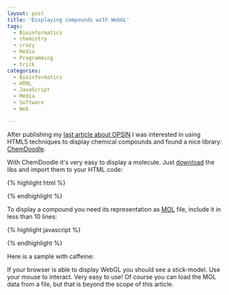 ```yaml
---
layout: post
title: 'Displaying compounds with WebGL'
tags:
  - Bioinformatics
  - chemistry
  - crazy
  - Media
  - Programming
  - trick
categories:
  - Bioinformatics
  - HTML
  - JavaScript
  - Media
  - Software
  - Web

---
```


After publishing my <a href="/2011/06/benefit-of-standardization-opsin/">last article about OPSIN</a> I was interested in using HTML5 techniques to display chemical compounds and found a nice library: <a href="http://web.chemdoodle.com/">ChemDoodle</a>.



With ChemDoodle it's very easy to display a molecule. Just <a href="http://web.chemdoodle.com/installation/download">download</a> the libs and import them to your HTML code:



{% highlight html %}
<script type="text/javascript" src="path/to/ChemDoodleWeb-libs.js"></script>
<script type="text/javascript" src="path/to/ChemDoodleWeb.js"></script>
{% endhighlight %}



To display a compound you need its representation as <a href="http://en.wikipedia.org/wiki/Chemical_table_file#Molfiles">MOL</a> file, include it in less than 10 lines:



{% highlight javascript %}
<script type="text/javascript">
  var app = new ChemDoodle.TransformCanvas3D('transformBallAndStick', 500, 500);
  app.specs.set3DRepresentation('Stick');
  app.specs.backgroundColor = 'white';
  var molFile = '\\n  Marvin  02080816422D          \\n\\n 14 15  0  0  0  0            999 V2000\\n   -0.7145   -0.4125    0.0000 C   0  0  0  0  0  0  0  0  0  0  0  0\\n   -0.7145    0.4125    0.0000 N   0  0  0  0  0  0  0  0  0  0  0  0\\n    0.7145   -0.4125    0.0000 C   0  0  0  0  0  0  0  0  0  0  0  0\\n    0.7145    0.4125    0.0000 C   0  0  0  0  0  0  0  0  0  0  0  0\\n    0.0000   -0.8250    0.0000 N   0  0  0  0  0  0  0  0  0  0  0  0\\n    0.0000    0.8250    0.0000 C   0  0  0  0  0  0  0  0  0  0  0  0\\n    1.4992    0.6674    0.0000 N   0  0  0  0  0  0  0  0  0  0  0  0\\n    1.4992   -0.6675    0.0000 N   0  0  0  0  0  0  0  0  0  0  0  0\\n    1.9841    0.0000    0.0000 C   0  0  0  0  0  0  0  0  0  0  0  0\\n   -1.4289   -0.8250    0.0000 O   0  0  0  0  0  0  0  0  0  0  0  0\\n    0.0001    1.6500    0.0000 O   0  0  0  0  0  0  0  0  0  0  0  0\\n    0.0001   -1.6500    0.0000 C   0  0  0  0  0  0  0  0  0  0  0  0\\n    1.7541    1.4520    0.0000 C   0  0  0  0  0  0  0  0  0  0  0  0\\n   -1.4289    0.8250    0.0000 C   0  0  0  0  0  0  0  0  0  0  0  0\\n 10  1  2  0  0  0  0\\n  1  2  1  0  0  0  0\\n 14  2  1  0  0  0  0\\n  8  3  1  0  0  0  0\\n  4  3  2  0  0  0  0\\n  7  4  1  0  0  0  0\\n  1  5  1  0  0  0  0\\n  5  3  1  0  0  0  0\\n 12  5  1  0  0  0  0\\n  6  2  1  0  0  0  0\\n  6  4  1  0  0  0  0\\n 11  6  2  0  0  0  0\\n  9  7  1  0  0  0  0\\n 13  7  1  0  0  0  0\\n  9  8  2  0  0  0  0\\nM  END\\n';
  var molecule = ChemDoodle.readMOL(molFile, 1);
  app.loadMolecule(molecule);
</script>
{% endhighlight %}



Here is a sample with caffeine:

<script type="text/javascript" src="/wp-content/uploads/2011/06/ChemDoodleWeb-libs.js"></script><script type="text/javascript" src="/wp-content/uploads/2011/06/ChemDoodleWeb.js"></script><script type="text/javascript">
  var app = new ChemDoodle.TransformCanvas3D('transformBallAndStick', 500, 500);
  app.specs.set3DRepresentation('Stick');
  app.specs.backgroundColor = 'white';
  var molFile = '\\n  Marvin  02080816422D          \\n\\n 14 15  0  0  0  0            999 V2000\\n   -0.7145   -0.4125    0.0000 C   0  0  0  0  0  0  0  0  0  0  0  0\\n   -0.7145    0.4125    0.0000 N   0  0  0  0  0  0  0  0  0  0  0  0\\n    0.7145   -0.4125    0.0000 C   0  0  0  0  0  0  0  0  0  0  0  0\\n    0.7145    0.4125    0.0000 C   0  0  0  0  0  0  0  0  0  0  0  0\\n    0.0000   -0.8250    0.0000 N   0  0  0  0  0  0  0  0  0  0  0  0\\n    0.0000    0.8250    0.0000 C   0  0  0  0  0  0  0  0  0  0  0  0\\n    1.4992    0.6674    0.0000 N   0  0  0  0  0  0  0  0  0  0  0  0\\n    1.4992   -0.6675    0.0000 N   0  0  0  0  0  0  0  0  0  0  0  0\\n    1.9841    0.0000    0.0000 C   0  0  0  0  0  0  0  0  0  0  0  0\\n   -1.4289   -0.8250    0.0000 O   0  0  0  0  0  0  0  0  0  0  0  0\\n    0.0001    1.6500    0.0000 O   0  0  0  0  0  0  0  0  0  0  0  0\\n    0.0001   -1.6500    0.0000 C   0  0  0  0  0  0  0  0  0  0  0  0\\n    1.7541    1.4520    0.0000 C   0  0  0  0  0  0  0  0  0  0  0  0\\n   -1.4289    0.8250    0.0000 C   0  0  0  0  0  0  0  0  0  0  0  0\\n 10  1  2  0  0  0  0\\n  1  2  1  0  0  0  0\\n 14  2  1  0  0  0  0\\n  8  3  1  0  0  0  0\\n  4  3  2  0  0  0  0\\n  7  4  1  0  0  0  0\\n  1  5  1  0  0  0  0\\n  5  3  1  0  0  0  0\\n 12  5  1  0  0  0  0\\n  6  2  1  0  0  0  0\\n  6  4  1  0  0  0  0\\n 11  6  2  0  0  0  0\\n  9  7  1  0  0  0  0\\n 13  7  1  0  0  0  0\\n  9  8  2  0  0  0  0\\nM  END\\n';
  var molecule = ChemDoodle.readMOL(molFile, 1);
  app.loadMolecule(molecule);
</script>

If your browser is able to display WebGL you should see a stick-model. Use your mouse to interact.
Very easy to use! Of course you can load the MOL data from a file, but that is beyond the scope of this article.
